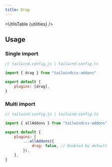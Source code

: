 ```yaml
---
title: Drag
---
```


<script>
    import UtilsTable from "$lib/UtilsTable.svelte"
    import { getUtilities } from "$lib/utils/tailwind.js"
    import { drag } from "tailwindcss-addons"
    const utilities = getUtilities(drag.handler);
</script>

<UtilsTable {utilities} />

## Usage

### Single import

```js
// tailwind.config.js | tailwind.config.ts

import { drag } from "tailwindcss-addons"

export default {
    plugins: [drag],
}
```

### Multi import

```js
// tailwind.config.js | tailwind.config.ts

import { allAddons } from "tailwindcss-addons"

export default {
    plugins: [
        ...allAddons({
            drag: false, // Enabled by default
        }),
    ],
}
```
